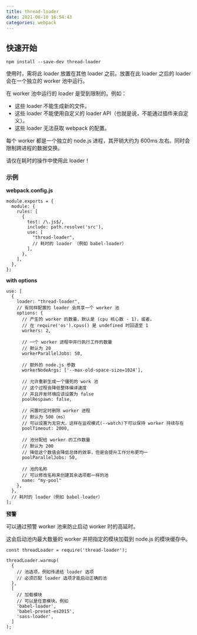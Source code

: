 ```yaml
---
title: thread-loader
date: 2021-06-10 16:54:43
categories: webpack
---
```

## 快速开始 [](https://webpack.docschina.org/loaders/thread-loader/#getting-started)

```
npm install --save-dev thread-loader
```

使用时，需将此 loader 放置在其他 loader 之前。放置在此 loader 之后的 loader 会在一个独立的 worker 池中运行。

在 worker 池中运行的 loader 是受到限制的。例如：

*   这些 loader 不能生成新的文件。
*   这些 loader 不能使用自定义的 loader API（也就是说，不能通过插件来自定义）。
*   这些 loader 无法获取 webpack 的配置。

每个 worker 都是一个独立的 node.js 进程，其开销大约为 600ms 左右。同时会限制跨进程的数据交换。

请仅在耗时的操作中使用此 loader！

### 示例 [](https://webpack.docschina.org/loaders/thread-loader/#examples)

**webpack.config.js**

```
module.exports = {
  module: {
    rules: [
      {
        test: /\.js$/,
        include: path.resolve('src'),
        use: [
          "thread-loader",
          // 耗时的 loader （例如 babel-loader）
        ],
      },
    ],
  },
};
```

**with options**

```
use: [
  {
    loader: "thread-loader",
    // 有同样配置的 loader 会共享一个 worker 池
    options: {
      // 产生的 worker 的数量，默认是 (cpu 核心数 - 1)，或者，
      // 在 require('os').cpus() 是 undefined 时回退至 1
      workers: 2,

      // 一个 worker 进程中并行执行工作的数量
      // 默认为 20
      workerParallelJobs: 50,

      // 额外的 node.js 参数
      workerNodeArgs: ['--max-old-space-size=1024'],

      // 允许重新生成一个僵死的 work 池
      // 这个过程会降低整体编译速度
      // 并且开发环境应该设置为 false
      poolRespawn: false,

      // 闲置时定时删除 worker 进程
      // 默认为 500（ms）
      // 可以设置为无穷大，这样在监视模式(--watch)下可以保持 worker 持续存在
      poolTimeout: 2000,

      // 池分配给 worker 的工作数量
      // 默认为 200
      // 降低这个数值会降低总体的效率，但是会提升工作分布更均一
      poolParallelJobs: 50,

      // 池的名称
      // 可以修改名称来创建其余选项都一样的池
      name: "my-pool"
    },
  },
  // 耗时的 loader（例如 babel-loader）
];
```

**预警**

可以通过预警 worker 池来防止启动 worker 时的高延时。

这会启动池内最大数量的 worker 并把指定的模块加载到 node.js 的模块缓存中。

```
const threadLoader = require('thread-loader');

threadLoader.warmup(
  {
    // 池选项，例如传递给 loader 选项
    // 必须匹配 loader 选项才能启动正确的池
  },
  [
    // 加载模块
    // 可以是任意模块，例如
    'babel-loader',
    'babel-preset-es2015',
    'sass-loader',
  ]
);
```
